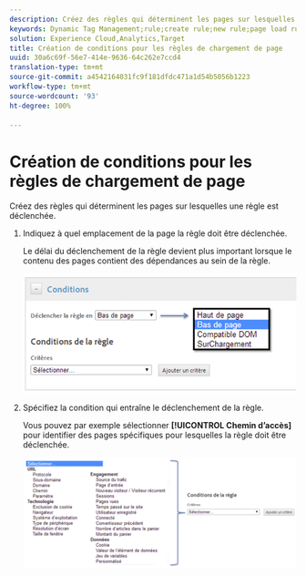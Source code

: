 ```yaml
---
description: Créez des règles qui déterminent les pages sur lesquelles une règle est déclenchée.
keywords: Dynamic Tag Management;rule;create rule;new rule;page load rule
solution: Experience Cloud,Analytics,Target
title: Création de conditions pour les règles de chargement de page
uuid: 30a6c69f-56e7-414e-9636-64c262e7ccd4
translation-type: tm+mt
source-git-commit: a4542164031fc9f181dfdc471a1d54b5056b1223
workflow-type: tm+mt
source-wordcount: '93'
ht-degree: 100%

---
```



# Création de conditions pour les règles de chargement de page

Créez des règles qui déterminent les pages sur lesquelles une règle est déclenchée.

1. Indiquez à quel emplacement de la page la règle doit être déclenchée.

   Le délai du déclenchement de la règle devient plus important lorsque le contenu des pages contient des dépendances au sein de la règle.

   ![](assets/conditions-page-load-rules1.png)

1. Spécifiez la condition qui entraîne le déclenchement de la règle.

   Vous pouvez par exemple sélectionner **[!UICONTROL Chemin d’accès]** pour identifier des pages spécifiques pour lesquelles la règle doit être déclenchée.

   ![](assets/conditions-page-load-rules2.png)

